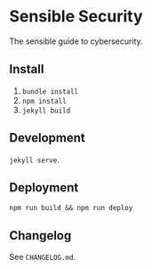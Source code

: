 # Sensible Security

The sensible guide to cybersecurity.

## Install

1. `bundle install`
2. `npm install`
3. `jekyll build`

## Development

`jekyll serve`.

## Deployment

`npm run build && npm run deploy`

## Changelog

See `CHANGELOG.md`.